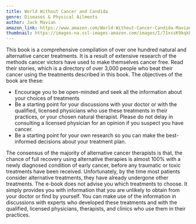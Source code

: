 ```yaml
---
title: World Without Cancer and Candida
genre: Diseases & Physical Ailments
author: Jack Mavian
amazon_link: https://www.amazon.com/World-Without-Cancer-Candida-Mavian/dp/1648953220/ref=sr_1_1?crid=24JUZF8IXDBQG&keywords=9781648953224&qid=1642667427&sprefix=9781648953224%2Caps%2C382&sr=8-1
thumbnail: https://images-na.ssl-images-amazon.com/images/I/71xssK9kqkL.jpg
---
```

This book is a comprehensive compilation of over one hundred natural and alternative cancer treatments. It is a result of extensive research of the methods cancer victors have used to make themselves cancer free. Read their stories, which is a directory of over 3,000 people who beat their cancer using the treatments described in this book. The objectives of the book are these:



* Encourage you to be open-minded and seek all the information about your choices of treatments
* Be a starting point for your discussions with your doctor or with the qualified, licensed physicians who use these treatments in their practices, or your chosen natural therapist. Please do not delay in consulting a licensed physician for an opinion if you suspect you have cancer.
* Be a starting point for your own research so you can make the best-informed decisions about your treatment plan.



The consensus of the majority of alternative cancer therapists is that, the chance of full recovery using alternative therapies is almost 100% with a newly diagnosed condition of early cancer, before any traumatic or toxic treatments have been received. Unfortunately, by the time most patients consider alternative treatments, they have already undergone other treatments. The e-book does not advise you which treatments to choose. It simply provides you with information that you are unlikely to obtain from your doctor or find by yourself. You can make use of the information in discussions with experts who developed these treatments and with the qualified, licensed physicians, therapists, and clinics who use them in their practices.